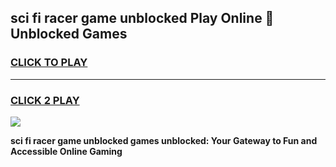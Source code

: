 
## sci fi racer game unblocked Play Online 👋 Unblocked Games
<h3>
<a href="https://premium.freeplayer.one?title=sci_fi_racer_game_unblocked&ref=19F">CLICK TO PLAY</a></h3>
<hr>

<h3>
<a href="https://premium.freeplayer.one?title=sci_fi_racer_game_unblocked&ref=19F">CLICK 2 PLAY</a>
  
</h3>

<a href="https://premium.freeplayer.one?title=sci_fi_racer_game_unblocked&ref=19F"><img src="https://clearcache.store/games.png"></a>


**sci fi racer game unblocked games unblocked: Your Gateway to Fun and Accessible Online Gaming**

